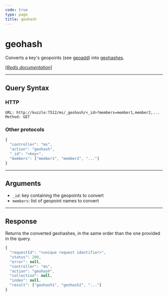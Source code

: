 ```yaml
---
code: true
type: page
title: geohash
---
```


# geohash



Converts a key's geopoints (see [geoadd](/core/2/api/controllers/memory-storage/geoadd)) into [geohashes](https://en.wikipedia.org/wiki/Geohash).

[[_Redis documentation_]](https://redis.io/commands/geohash)

---

## Query Syntax

### HTTP

```http
URL: http://kuzzle:7512/ms/_geohash/<_id>?members=member1,member2,...
Method: GET
```

### Other protocols

```js
{
  "controller": "ms",
  "action": "geohash",
  "_id": "<key>",
  "members": ["member1", "member2", "..."]
}
```

---

## Arguments

- `_id`: key containing the geopoints to convert
- `members`: list of geopoint names to convert

---

## Response

Returns the converted geohashes, in the same order than the one provided in the query.

```js
{
  "requestId": "<unique request identifier>",
  "status": 200,
  "error": null,
  "controller": "ms",
  "action": "geohash",
  "collection": null,
  "index": null,
  "result": ["geohash1", "geohash2", "..."]
}
```
